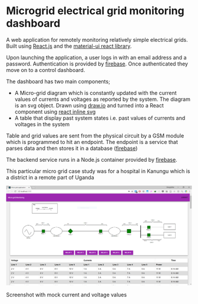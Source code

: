 # Microgrid electrical grid monitoring dashboard

A web application for remotely monitoring relatively simple electrical grids. Built using [React.js](https://reactjs.org/ "React.js") and the [material-ui react library](https://material-ui.com/ "Material UI").

Upon launching the application, a user logs in with an email address and a password. Authentication is provided by [firebase](https://firebase.google.com/products/auth/ "firebase auth"). Once authenticated they move on to a control dashboard.

The dashboard has two main components;

* A Micro-grid diagram which is constantly updated with the current values of currents and voltages as reported by the system.
  The diagram is an svg object. Drawn using [draw.io](https://www.draw.io "Draw.io") and turned into a React component using [react inline svg](https://github.com/gilbarbara/react-inlinesvg "SVG to react")
* A table that display past system states i.e. past values of currents and voltages in the system

Table and grid values are sent from the physical circuit by a GSM module which is programmed to hit an endpoint. The endpoint is a service that parses data and then stores it in a database ([firebase](https://firebase.google.com/products/realtime-database/ "Firebase real time db"))

The backend service runs in a Node.js container provided by [firebase](https://firebase.google.com/products/functions/ "Cloud functions").

This particular micro grid case study was for a hospital in Kanungu which is a district in a remote part of Uganda

<img src="https://raw.githubusercontent.com/mungujn/microgrid-monitoring-dashboard/master/static/screenshot.PNG"/>
            <p>Screenshot with mock current and voltage values</p>
